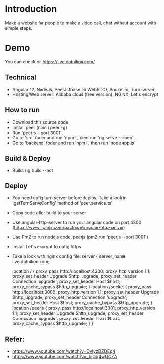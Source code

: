 # Introduction
Make a website for people to make a video call, chat without account with simple steps.
# Demo
  You can check on https://live.datnikon.com/
## Technical
- Angular 12, NodeJs, PeerJs(base on WebRTC), Socket.Io, Turn server
- Hosting/Web server: Alibaba cloud (free version), NGINX, Let's encrypt
## How to run
- Download this source code
- Install peer (npm i peer -g)
- Run 'peerjs --port 3001'
- Go to 'src' foder and run 'npm i', then run 'ng serve --open'
- Go to 'backend' foder and run 'npm i', then run 'node app.js'

## Build & Deploy
- Build: ng build --aot

## Deploy
- You need cofig turn server before deploy. Take a look in 'getTurnServeConfig' method of 'peer.service.ts'
- Copy code after build to your server
- Use angular-http-server to run your angular code on port 4300 (https://www.npmjs.com/package/angular-http-server)
- Use Pm2 to run  nodejs code, peerjs (pm2 run 'peerjs --port 3001')
- Install Let's encrypt to cofig https
- Take a look with nginx config file:
server {
  server_name live.datnikon.com;

  location / {
    proxy_pass http://localhost:4300;
    proxy_http_version 1.1;
    proxy_set_header Upgrade $http_upgrade;
    proxy_set_header Connection 'upgrade';
    proxy_set_header Host $host;
    proxy_cache_bypass $http_upgrade;
  }
  location /socket {
    proxy_pass http://localhost:3000;
    proxy_http_version 1.1;
    proxy_set_header Upgrade $http_upgrade;
    proxy_set_header Connection 'upgrade';
    proxy_set_header Host $host;
    proxy_cache_bypass $http_upgrade;
  }
  location /peerjs {
    proxy_pass http://localhost:3001;
    proxy_http_version 1.1;
    proxy_set_header Upgrade $http_upgrade;
    proxy_set_header Connection 'upgrade';
    proxy_set_header Host $host;
    proxy_cache_bypass $http_upgrade;
  }
}

## Refer:
- https://www.youtube.com/watch?v=DvlyzDZDEq4
- https://www.youtube.com/watch?v=_bjOq4wQCZA


